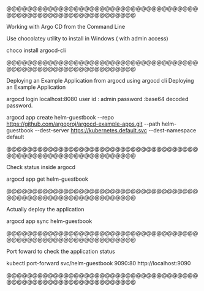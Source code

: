 @@@@@@@@@@@@@@@@@@@@@@@@@@@@@@@@@@@@@@@@@@@@@@@@@@@@@@@@@@@@@@

Working with Argo CD from the Command Line

Use chocolatey utility to install in Windows ( with admin access)

  choco install argocd-cli

@@@@@@@@@@@@@@@@@@@@@@@@@@@@@@@@@@@@@@@@@@@@@@@@@@@@@@@@@@@@@@

Deploying an Example Application from argocd using argocd cli
Deploying an Example Application

  argocd login localhost:8080
  user id : admin
  password :base64 decoded password.
  
  argocd app create helm-guestbook --repo https://github.com/argoproj/argocd-example-apps.git --path helm-guestbook --dest-server https://kubernetes.default.svc --dest-namespace default
  
@@@@@@@@@@@@@@@@@@@@@@@@@@@@@@@@@@@@@@@@@@@@@@@@@@@@@@@@@@@@@@

Check status inside argocd

  argocd app get helm-guestbook

@@@@@@@@@@@@@@@@@@@@@@@@@@@@@@@@@@@@@@@@@@@@@@@@@@@@@@@@@@@@@@ 

Actually deploy the application

  argocd app sync helm-guestbook

@@@@@@@@@@@@@@@@@@@@@@@@@@@@@@@@@@@@@@@@@@@@@@@@@@@@@@@@@@@@@@

Port foward to check the application status

  kubectl port-forward svc/helm-guestbook 9090:80
  http://localhost:9090

@@@@@@@@@@@@@@@@@@@@@@@@@@@@@@@@@@@@@@@@@@@@@@@@@@@@@@@@@@@@@@
